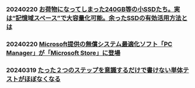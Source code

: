 ### 20240220 [お荷物になってしまった240GB等の小SSDたち。実は“記憶域スペース”で大容量化可能。余ったSSDの有効活用方法とは](https://pc.watch.impress.co.jp/docs/topic/feature/1568109.html)
### 20240220 [Microsoft提供の無償システム最適化ソフト「PC Manager」が「Microsoft Store」に登場](https://forest.watch.impress.co.jp/docs/serial/yajiuma/1569852.html)
### 20240319 [たった２つのステップを意識するだけで書けない単体テストがほぼなくなる](https://qiita.com/_mi/items/ce66aa922ee46b00ab2d)
